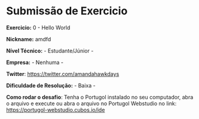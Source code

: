 # Submissão de Exercicio

**Exercicio:** 0 - Hello World

**Nickname:** amdfd

**Nível Técnico:** - Estudante/Júnior -

**Empresa:** - Nenhuma -

**Twitter**: https://twitter.com/amandahawkdays

**Dificuldade de Resolução:** - Baixa -

**Como rodar o desafio**:
Tenha o Portugol instalado no seu computador, abra o arquivo e execute ou abra o arquivo no Portugol Webstudio no link: https://portugol-webstudio.cubos.io/ide
